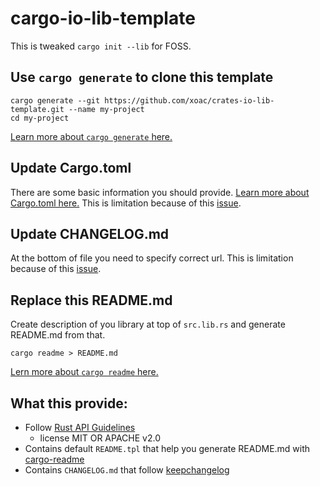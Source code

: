 
# cargo-io-lib-template

This is tweaked `cargo init --lib` for FOSS.

## Use `cargo generate` to clone this template
```
cargo generate --git https://github.com/xoac/crates-io-lib-template.git --name my-project
cd my-project
```
[Learn more about `cargo generate` here.][cargo-generate]

## Update Cargo.toml
There are some basic information you should provide.
[Learn more about Cargo.toml here.](https://doc.rust-lang.org/cargo/reference/manifest.html)
This is limitation because of this [issue](https://github.com/ashleygwilliams/cargo-generate/issues/17).

## Update CHANGELOG.md
At the bottom of file you need to specify correct url.
This is limitation because of this [issue](https://github.com/ashleygwilliams/cargo-generate/issues/17).

## Replace this README.md
Create description of you library at top of `src.lib.rs` and generate README.md from that.
```
cargo readme > README.md
```
[Lern more about `cargo readme` here.][cargo-readme]

## What this provide:
- Follow [Rust API Guidelines]
  * license MIT OR APACHE v2.0
- Contains default `README.tpl` that help you generate README.md with [cargo-readme]
- Contains `CHANGELOG.md` that follow [keepchangelog]

[Rust API Guidelines]:https://rust-lang.github.io/api-guidelines/about.html
[cargo-readme]:https://github.com/livioribeiro/cargo-readme
[cargo-generate]:https://github.com/ashleygwilliams/cargo-generate
[keepchangelog]:https://keepachangelog.com
